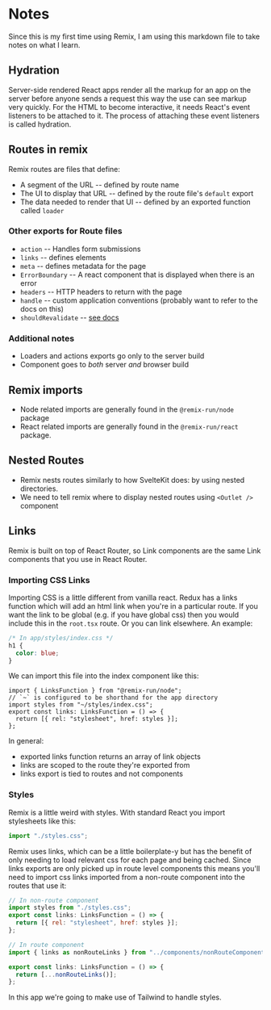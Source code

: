 # Notes

Since this is my first time using Remix, I am using this markdown file to take notes on what I learn.

## Hydration

Server-side rendered React apps render all the markup for an app on the server before anyone sends a request
this way the use can see markup very quickly. For the HTML to become interactive, it needs React's event listeners
to be attached to it. The process of attaching these event listeners is called hydration.

## Routes in remix

Remix routes are files that define:

- A segment of the URL -- defined by route name
- The UI to display that URL -- defined by the route file's `default` export
- The data needed to render that UI -- defined by an exported function called `loader`

### Other exports for Route files

- `action` -- Handles form submissions
- `links` -- defines <link> elements
- `meta` -- defines metadata for the page
- `ErrorBoundary` -- A react component that is displayed when there is an error
- `headers` -- HTTP headers to return with the page
- `handle` -- custom application conventions (probably want to refer to the docs on this)
- `shouldRevalidate` -- [see docs](https://remix.run/docs/en/main/route/should-revalidate)

### Additional notes

- Loaders and actions exports go only to the server build
- Component goes to _both_ server _and_ browser build

## Remix imports

- Node related imports are generally found in the `@remix-run/node` package
- React related imports are generally found in the `@remix-run/react` package.

## Nested Routes

- Remix nests routes similarly to how SvelteKit does: by using nested directories.
- We need to tell remix where to display nested routes using `<Outlet />` component

## Links

Remix is built on top of React Router, so Link components are the same Link components that you use in React Router.

### Importing CSS Links

Importing CSS is a little different from vanilla react. Redux has a links function which will add an html link when you're in a particular route. If you want the link to be global (e.g. if you have global css) then you would include this in the `root.tsx` route. Or you can link elsewhere. An example:

```css
/* In app/styles/index.css */
h1 {
  color: blue;
}
```

We can import this file into the index component like this:

```tsx
import { LinksFunction } from "@remix-run/node";
// `~` is configured to be shorthand for the app directory
import styles from "~/styles/index.css";
export const links: LinksFunction = () => {
  return [{ rel: "stylesheet", href: styles }];
};
```

In general:

- exported links function returns an array of link objects
- links are scoped to the route they're exported from
- links export is tied to routes and not components

### Styles

Remix is a little weird with styles. With standard React you
import stylesheets like this:

```js
import "./styles.css";
```

Remix uses links, which can be a little boilerplate-y but has the benefit of only needing to load relevant css for each page and being cached. Since links exports are only picked up in route level components this means you'll need to import css links imported from a non-route component into the routes that use it:

```js
// In non-route component
import styles from "./styles.css";
export const links: LinksFunction = () => {
  return [{ rel: "stylesheet", href: styles }];
};

// In route component
import { links as nonRouteLinks } from "../components/nonRouteComponent";

export const links: LinksFunction = () => {
  return [...nonRouteLinks()];
};
```

In this app we're going to make use of Tailwind to handle styles.
